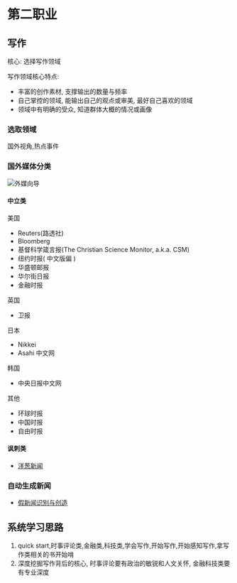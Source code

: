 # 第二职业

## 写作

核心: 选择写作领域

写作领域核心特点:

* 丰富的创作素材, 支撑输出的数量与频率
* 自己掌控的领域, 能输出自己的观点或审美, 最好自己喜欢的领域
* 领域中有明确的受众, 知道群体大概的情况或画像

### 选取领域

国外视角,热点事件

### 国外媒体分类

![外媒向导](https://pic1.zhimg.com/80/v2-86544fed354b06012dcf2869ba1a9fd5_hd.jpg)

#### 中立类

美国

* Reuters(路透社)
* Bloomberg
* 基督科学箴言报(The Christian Science Monitor, a.k.a. CSM)
* 纽约时报( 中文版偏 )
* 华盛顿邮报
* 华尔街日报
* 金融时报

英国

* 卫报

日本

* Nikkei
* Asahi 中文网

韩国

* 中央日报中文网

其他

* 环球时报
* 中国时报
* 自由时报

#### 讽刺类

* [洋葱新闻](https://www.theonion.com/)

### 自动生成新闻

* [假新闻识别与创造](https://grover.allenai.org)

## 系统学习思路

1. quick start,时事评论类,金融类,科技类,学会写作,开始写作,开始感知写作,拿写作类相关的书开始啃
2. 深度挖掘写作背后的核心, 时事评论要有政治的敏锐和人文关怀, 金融科技类要有专业深度
